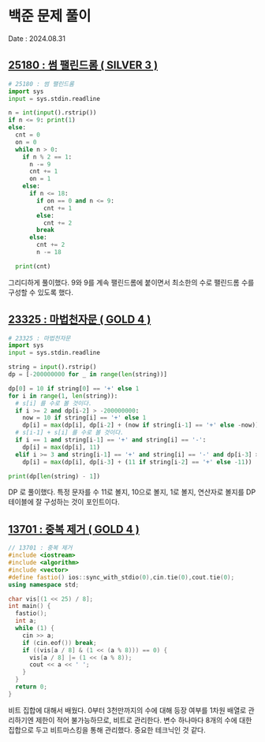 # 백준 문제 풀이
Date : 2024.08.31

## [25180 : 썸 팰린드롬 ( SILVER 3 )](https://www.acmicpc.net/problem/25180)
```py
# 25180 : 썸 팰린드롬
import sys
input = sys.stdin.readline

n = int(input().rstrip())
if n <= 9: print(1)
else:
  cnt = 0
  on = 0
  while n > 0:
    if n % 2 == 1:
      n -= 9
      cnt += 1
      on = 1
    else:
      if n <= 18:
        if on == 0 and n <= 9:
          cnt += 1
        else:
          cnt += 2
        break
      else:
        cnt += 2
        n -= 18

  print(cnt)
```

그리디하게 풀이했다. 9와 9를 계속 팰린드롬에 붙이면서 최소한의 수로 팰린드롬 수를 구성할 수 있도록 했다.

## [23325 : 마법천자문 ( GOLD 4 )](https://www.acmicpc.net/problem/23325)
```py
# 23325 : 마법천자문
import sys
input = sys.stdin.readline

string = input().rstrip()
dp = [-200000000 for _ in range(len(string))]

dp[0] = 10 if string[0] == '+' else 1
for i in range(1, len(string)):
  # s[i] 를 수로 볼 것이다.
  if i >= 2 and dp[i-2] > -200000000:
    now = 10 if string[i] == '+' else 1
    dp[i] = max(dp[i], dp[i-2] + (now if string[i-1] == '+' else -now))
  # s[i-1] + s[i] 를 수로 볼 것이다.
  if i == 1 and string[i-1] == '+' and string[i] == '-':
    dp[i] = max(dp[i], 11)
  elif i >= 3 and string[i-1] == '+' and string[i] == '-' and dp[i-3] > -200000000:
    dp[i] = max(dp[i], dp[i-3] + (11 if string[i-2] == '+' else -11))

print(dp[len(string) - 1])
```

DP 로 풀이했다. 특정 문자를 수 11로 볼지, 10으로 볼지, 1로 볼지, 연산자로 볼지를 DP 테이블에 잘 구성하는 것이 포인트이다.

## [13701 : 중복 제거 ( GOLD 4 )](https://www.acmicpc.net/problem/13701)
```cpp
// 13701 : 중복 제거
#include <iostream>
#include <algorithm>
#include <vector>
#define fastio() ios::sync_with_stdio(0),cin.tie(0),cout.tie(0);
using namespace std;

char vis[(1 << 25) / 8];
int main() {
  fastio();
  int a;
  while (1) {
    cin >> a;
    if (cin.eof()) break;
    if ((vis[a / 8] & (1 << (a % 8))) == 0) {
      vis[a / 8] |= (1 << (a % 8));
      cout << a << ' ';
    }
  }
  return 0;
}
```

비트 집합에 대해서 배웠다. 0부터 3천만까지의 수에 대해 등장 여부를 1차원 배열로 관리하기엔 제한이 적어 불가능하므로, 비트로 관리한다. 변수 하나마다 8개의 수에 대한 집합으로 두고 비트마스킹을 통해 관리했다. 중요한 테크닉인 것 같다.
